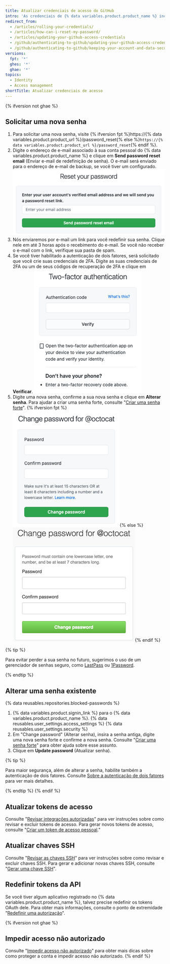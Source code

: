 ```yaml
---
title: Atualizar credenciais de acesso do GitHub
intro: 'As credenciais de {% data variables.product.product_name %} incluem{% ifversion not ghae %} não apenas sua senha, mas também{% endif %} os tokens de acesso, Chaves SSH e tokens do aplicativo da API que você usa para se comunicar com {% data variables.product.product_name %}. Se houver necessidade, você mesmo pode redefinir todas essas credenciais de acesso.'
redirect_from:
  - /articles/rolling-your-credentials/
  - /articles/how-can-i-reset-my-password/
  - /articles/updating-your-github-access-credentials
  - /github/authenticating-to-github/updating-your-github-access-credentials
  - /github/authenticating-to-github/keeping-your-account-and-data-secure/updating-your-github-access-credentials
versions:
  fpt: '*'
  ghes: '*'
  ghae: '*'
topics:
  - Identity
  - Access management
shortTitle: Atualizar credenciais de acesso
---
```


{% ifversion not ghae %}
## Solicitar uma nova senha

1. Para solicitar uma nova senha, visite {% ifversion fpt %}https://{% data variables.product.product_url %}/password_reset{% else %}`https://{% data variables.product.product_url %}/password_reset`{% endif %}.
2. Digite o endereço de e-mail associado à sua conta pessoal do {% data variables.product.product_name %} e clique em **Send password reset email** (Enviar e-mail de redefinição de senha). O e-mail será enviado para o endereço de e-mail de backup, se você tiver um configurado. ![Caixa de diálogo para solicitar e-mail de redefinição de senha](/assets/images/help/settings/password-recovery-email-request.png)
3. Nós enviaremos por e-mail um link para você redefinir sua senha. Clique nele em até 3 horas após o recebimento do e-mail. Se você não receber o e-mail com o link, verifique sua pasta de spam.
4. Se você tiver habilitado a autenticação de dois fatores, será solicitado que você crie suas credenciais de 2FA. Digite as suas credenciais de 2FA ou um de seus códigos de recuperação de 2FA e clique em **Verificar**. ![Instrução de autenticação de dois fatores](/assets/images/help/2fa/2fa-password-reset.png)
5. Digite uma nova senha, confirme a sua nova senha e clique em **Alterar senha**. Para ajudar a criar uma senha forte, consulte "[Criar uma senha forte](/articles/creating-a-strong-password)".
  {% ifversion fpt %}![Password recovery box](/assets/images/help/settings/password-recovery-page.png){% else %}
  ![Caixa para recuperar senha](/assets/images/enterprise/settings/password-recovery-page.png){% endif %}

{% tip %}

Para evitar perder a sua senha no futuro, sugerimos o uso de um gerenciador de senhas seguro, como [LastPass](https://lastpass.com/) ou [1Password](https://1password.com/).

{% endtip %}

## Alterar uma senha existente

{% data reusables.repositories.blocked-passwords %}

1. {% data variables.product.signin_link %} para o {% data variables.product.product_name %}.
{% data reusables.user_settings.access_settings %}
{% data reusables.user_settings.security %}
4. Em "Change password" (Alterar senha), insira a senha antiga, digite uma nova senha forte e confirme a nova senha. Consulte "[Criar uma senha forte](/articles/creating-a-strong-password)" para obter ajuda sobre esse assunto.
5. Clique em **Update password** (Atualizar senha).

{% tip %}

Para maior segurança, além de alterar a senha, habilite também a autenticação de dois fatores. Consulte [Sobre a autenticação de dois fatores](/articles/about-two-factor-authentication) para ver mais detalhes.

{% endtip %}
{% endif %}
## Atualizar tokens de acesso

Consulte "[Revisar integrações autorizadas](/articles/reviewing-your-authorized-integrations)" para ver instruções sobre como revisar e excluir tokens de acesso. Para gerar novos tokens de acesso, consulte "[Criar um token de acesso pessoal](/github/authenticating-to-github/creating-a-personal-access-token)."

## Atualizar chaves SSH

Consulte "[Revisar as chaves SSH](/articles/reviewing-your-ssh-keys)" para ver instruções sobre como revisar e excluir chaves SSH. Para gerar e adicionar novas chaves SSH, consulte "[Gerar uma chave SSH](/articles/generating-an-ssh-key)".

## Redefinir tokens da API

Se você tiver algum aplicativo registrado no {% data variables.product.product_name %}, talvez precise redefinir os tokens OAuth dele. Para obter mais informações, consulte o ponto de extremidade "[Redefinir uma autorização](/rest/reference/apps#reset-an-authorization)".

{% ifversion not ghae %}
## Impedir acesso não autorizado

Consulte "[Impedir acesso não autorizado](/articles/preventing-unauthorized-access)" para obter mais dicas sobre como proteger a conta e impedir acesso não autorizado.
{% endif %}
